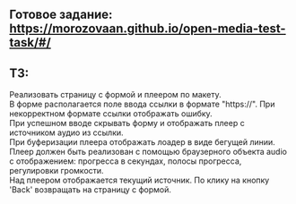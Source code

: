 ## Готовое задание: https://morozovaan.github.io/open-media-test-task/#/ ##

## ТЗ: ##
Реализовать страницу с формой и плеером по макету.  
В форме располагается поле ввода ссылки в формате "https://". При некорректном формате ссылки отображать ошибку.  
При успешном вводе скрывать форму и отображать плеер с источником аудио из ссылки.  
При буферизации плеера отображать лоадер в виде бегущей линии.  
Плеер должен быть реализован с помощью браузерного объекта audio с отображением: прогресса в секундах, полосы прогресса, регулировки громкости.  
Над плеером отображается текущий источник. По клику на кнопку 'Back' возвращать на страницу с формой.

